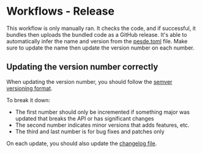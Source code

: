 # Workflows - Release

This workflow is only manually ran.
It checks the code, and if successful, it bundles then uploads the bundled code as a GitHub release.
It's able to automatically infer the name and version from the [pesde.toml](https://github.com/rocult/script-template/blob/main/pesde.toml) file.
Make sure to update the name then update the version number on each number.

## Updating the version number correctly

When updating the version number, you should follow the [semver versioning format](https://www.geeksforgeeks.org/introduction-semantic-versioning/).

To break it down:

- The first number should only be incremented if something major was updated that breaks the API or has significant changes
- The second number indicates minor versions that adds features, etc.
- The third and last number is for bug fixes and patches only

On each update, you should also update the [changelog file](https://github.com/rocult/script-template/blob/main/CHANGELOG.md).
